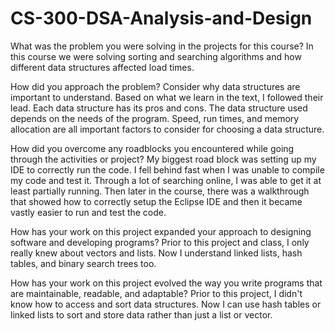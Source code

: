 # CS-300-DSA-Analysis-and-Design


What was the problem you were solving in the projects for this course?
  In this course we were solving sorting and searching algorithms and how different data structures affected load times.


How did you approach the problem? Consider why data structures are important to understand.
  Based on what we learn in the text, I followed their lead. Each data structure has its pros and cons. The data structure used depends on 
  the needs of the program. Speed, run times, and memory allocation are all important factors to consider for choosing a data structure.

How did you overcome any roadblocks you encountered while going through the activities or project?
  My biggest road block was setting up my IDE to correctly run the code. I fell behind fast when I was unable to compile my code and test it.
  Through a lot of searching online, I was able to get it at least partially running. Then later in the course, there was a walkthrough that
  showed how to correctly setup the Eclipse IDE and then it became vastly easier to run and test the code.

How has your work on this project expanded your approach to designing software and developing programs?
  Prior to this project and class, I only really knew about vectors and lists. Now I understand linked lists, hash tables, and binary search
  trees too.

How has your work on this project evolved the way you write programs that are maintainable, readable, and adaptable?
  Prior to this project, I didn't know how to access and sort data structures. Now I can use hash tables or linked lists to sort and store
  data rather than just a list or vector.

